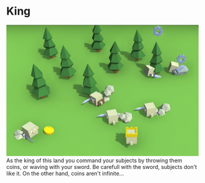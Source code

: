 # King

<img src="Screens/screen01.jpg" width=600>
As the king of this land you command your subjects by throwing them coins, or waving with your sword.
Be carefull with the sword, subjects don't like it. On the other hand, coins aren't infinite...
